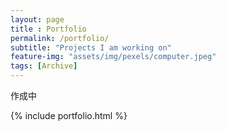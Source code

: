 ```yaml
---
layout: page
title : Portfolio 
permalink: /portfolio/
subtitle: "Projects I am working on" 
feature-img: "assets/img/pexels/computer.jpeg"
tags: [Archive]
---
```


作成中  


{% include portfolio.html %}
